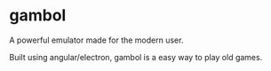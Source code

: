 # gambol
A powerful emulator made for the modern user.

Built using angular/electron, gambol is a easy way to play old games.
